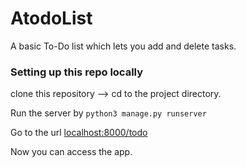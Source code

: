 # AtodoList

A basic To-Do list which lets you add and delete tasks.


### Setting up this repo locally

clone this repository --> cd to the project directory.


Run the server by ```python3 manage.py runserver```

Go to the url               [localhost:8000/todo](http://localhost:8000/todo)


Now you can access the app.
